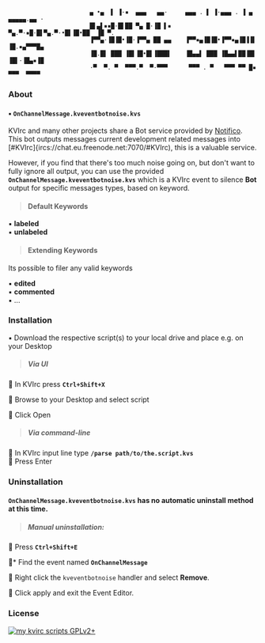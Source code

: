 ```
                       ▄ •▄  ▌ ▐·▪  ▄▄▄   ▄▄·     ▄▄▄ . ▌ ▐·▄▄▄ . ▐ ▄ ▄▄▄▄▄.▄▄ · 
                       █▌▄▌▪▪█·█▌██ ▀▄ █·▐█ ▌▪    ▀▄.▀·▪█·█▌▀▄.▀·•█▌▐█•██  ▐█ ▀. 
                       ▐▀▀▄·▐█▐█•▐█·▐▀▀▄ ██ ▄▄    ▐▀▀▪▄▐█▐█•▐▀▀▪▄▐█▐▐▌ ▐█.▪▄▀▀▀█▄
                       ▐█.█▌ ███ ▐█▌▐█•█▌▐███▌    ▐█▄▄▌ ███ ▐█▄▄▌██▐█▌ ▐█▌·▐█▄▪▐█
                       ·▀  ▀. ▀  ▀▀▀.▀  ▀·▀▀▀      ▀▀▀ . ▀   ▀▀▀ ▀▀ █▪ ▀▀▀  ▀▀▀▀ 
```

### About

#### :black_small_square: **```OnChannelMessage.kveventbotnoise.kvs```**

KVIrc and many other projects share a Bot service provided by [Notifico](https://github.com/notifico/notifico).  
This bot outputs messages current development related messages into [#KVIrc]{ircs://chat.eu.freenode.net:7070/#KVIrc), this is a valuable service.  

However, if you find that there's too much noise going on, but don't want to fully ignore all output, you can use the provided  
**```OnChannelMessage.kveventbotnoise.kvs```** which is a KVIrc event to silence **Bot** output for specific messages types, based on keyword.

>#### Default Keywords 

:black_small_square: **labeled**  
:black_small_square: **unlabeled**

>#### Extending Keywords

Its possible to filer any valid keywords

:black_small_square: **edited**  
:black_small_square: **commented**  
:black_small_square: ...

### Installation

:black_small_square: Download the respective script(s) to your local drive and place e.g. on your Desktop

>##### Via UI

:mans_shoe: In KVIrc press **```Ctrl+Shift+X```**  

:mans_shoe: Browse to your Desktop and select script  

:mans_shoe: Click Open

>##### Via command-line

:mans_shoe: In KVIrc input line type **```/parse path/to/the.script.kvs```**  
:mans_shoe: Press Enter

### Uninstallation

#### **```OnChannelMessage.kveventbotnoise.kvs```** has no automatic uninstall method at this time.  

>##### Manual uninstallation:

:mans_shoe: Press **```Ctrl+Shift+E```**  

:mans_shoe:* Find the event named **```OnChannelMessage```**  

:mans_shoe: Right click the ```kveventbotnoise``` handler and select **Remove**.  

:mans_shoe: Click apply and exit the Event Editor.

### License

[![my kvirc scripts GPLv2+](https://img.shields.io/badge/my_kvirc_scripts-GPLv2+-blue.svg)](LICENCE)